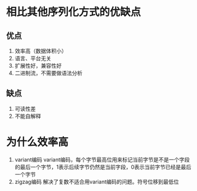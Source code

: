 # 相比其他序列化方式的优缺点
## 优点
1. 效率高（数据体积小）
2. 语言、平台无关
3. 扩展性好，兼容性好
4. 二进制流，不需要做语法分析

## 缺点
1. 可读性差
2. 不能自解释

# 为什么效率高
1. variant编码
    variant编码，每个字节最高位用来标记当前字节是不是一个字段的最后一个字节，1表示后续字节仍然是当前字段，0表示当前字节已经是最后一个字节
2. zigzag编码
    解决了复数不适合用variant编码的问题。符号位移到最低位